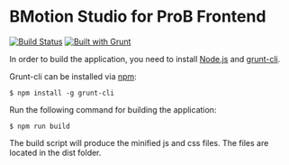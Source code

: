 # BMotion Studio for ProB Frontend

[![Build Status](https://travis-ci.org/ladenberger/bmotion-prob-frontend.svg?branch=develop)](https://travis-ci.org/ladenberger/bmotion-prob-frontend)
[![Built with Grunt](https://cdn.gruntjs.com/builtwith.png)](http://gruntjs.com/)

In order to build the application, you need to install <a href="https://nodejs.org/">Node.js</a> and <a href="https://github.com/gruntjs/grunt-cli">grunt-cli</a>.

Grunt-cli can be installed via <a href="https://github.com/npm/npm">npm</a>:

```
$ npm install -g grunt-cli 
```

Run the following command for building the application:

```
$ npm run build
```

The build script will produce the minified js and css files. The files are located in the dist folder.

